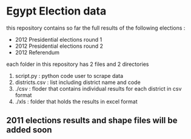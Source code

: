 # Egypt Election data 
this repository contains so far the full results of the following elections :

* 2012 Presidential elections round 1 
* 2012 Presidential elections round 2
* 2012 Referendum 

each folder in this repository has 2 files and 2 directories 

1. script.py : python code user to scrape data 
2. districts.csv : list including district name and code 
3. ./csv : floder that contains individual results for each district in csv format
4. ./xls : folder that holds the results in excel format 


## 2011 elections results and shape files will be added soon 
